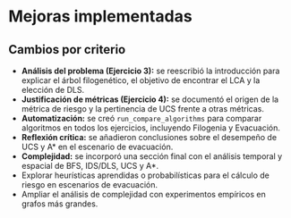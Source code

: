 # Mejoras implementadas

## Cambios por criterio
- **Análisis del problema (Ejercicio 3):** se reescribió la introducción para explicar el árbol filogenético, el objetivo de encontrar el LCA y la elección de DLS.
- **Justificación de métricas (Ejercicio 4):** se documentó el origen de la métrica de riesgo y la pertinencia de UCS frente a otras métricas.
- **Automatización:** se creó `run_compare_algorithms` para comparar algoritmos en todos los ejercicios, incluyendo Filogenia y Evacuación.
- **Reflexión crítica:** se añadieron conclusiones sobre el desempeño de UCS y A* en el escenario de evacuación.
- **Complejidad:** se incorporó una sección final con el análisis temporal y espacial de BFS, IDS/DLS, UCS y A*.
- Explorar heurísticas aprendidas o probabilísticas para el cálculo de riesgo en escenarios de evacuación.
- Ampliar el análisis de complejidad con experimentos empíricos en grafos más grandes.

